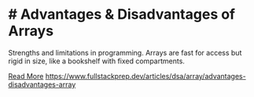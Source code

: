# # Advantages & Disadvantages of Arrays

Strengths and limitations in programming. Arrays are fast for access but rigid in size, like a bookshelf with fixed compartments.

[Read More](https://www.fullstackprep.dev/articles/dsa/array/advantages-disadvantages-array) https://www.fullstackprep.dev/articles/dsa/array/advantages-disadvantages-array